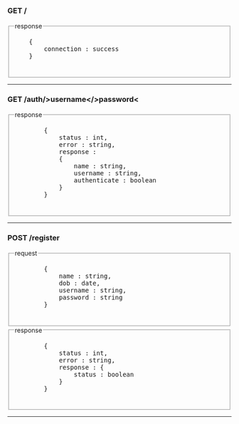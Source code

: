 <h3>GET /</h3>
<fieldset>
	<legend>response</legend>
	<pre>
	{
		connection : success
	}
	</pre>
</fieldset>
<hr/>
<h3>GET /auth/&gt;username&lt;/&gt;password&lt;</h3>
<fieldset>
	<legend>response</legend>
	<pre>
		{
			status : int,
			error : string,
			response :
			{
				name : string,
				username : string,
				authenticate : boolean
			}
		}
	</pre>
</fieldset>
<hr/>
<h3>POST /register</h3>
<fieldset>
	<legend>request</legend>
	<pre>
		{
			name : string,
			dob : date,
			username : string,
			password : string
		}
	</pre>
</fieldset>
<fieldset>
	<legend>response</legend>
	<pre>
		{
			status : int,
			error : string,
			response : {
				status : boolean
			}
		}
	</pre>
</fieldset>
<hr/>

